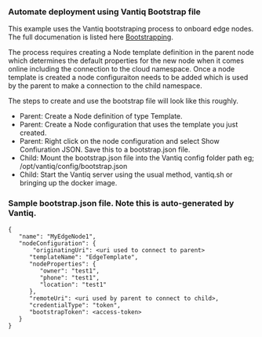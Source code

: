 ### Automate deployment using Vantiq Bootstrap file

This example uses the Vantiq bootstraping process to onboard edge nodes. The full documenation is listed here [Bootstrapping](http://localhost:8080/docs/system/config/index.html#bootstrapping). 

The process requires creating a Node template definition in the parent node which determines the default properties for the new node when it comes online including the connection to the cloud namespace. Once a node template is created a node configuraiton needs to be added which is used by the parent to make a connection to the child namespace. 

The steps to create and use the bootstrap file will look like this roughly.

* Parent: Create a Node definition of type Template.
* Parent: Create a Node configuration that uses the template you just created. 
* Parent: Right click on the node configuration and select Show Confiuration JSON. Save this to a bootstrap.json file. 
* Child: Mount the bootstrap.json file into the Vantiq config folder path eg; /opt/vantiq/config/bootstrap.json
* Child: Start the Vantiq server using the usual method, vantiq.sh or bringing up the docker image.

### Sample bootstrap.json file. Note this is auto-generated by Vantiq. 
```
{
   "name": "MyEdgeNode1",
   "nodeConfiguration": {
       "originatingUri": <uri used to connect to parent>
      "templateName": "EdgeTemplate",
      "nodeProperties": {
         "owner": "test1",
         "phone": "test1",
         "location": "test1"
      },
      "remoteUri": <uri used by parent to connect to child>,
      "credentialType": "token",
      "bootstrapToken": <access-token>
   }
}
```

